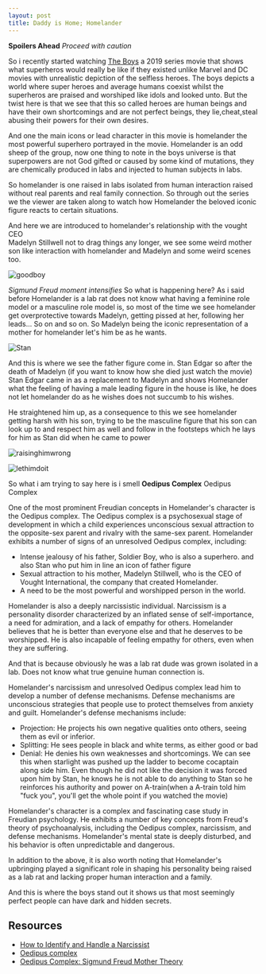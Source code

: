 ```yaml
---
layout: post 
title: Daddy is Home; Homelander
---
```


**Spoilers Ahead** *Proceed with caution*

So i recently started watching [The Boys](https://www.imdb.com/title/tt1190634/) a 2019 series movie that shows what superheros would really be like if they existed unlike Marvel and DC movies with unrealistic depiction of the selfless heroes. The boys depicts a world where super heroes and average humans coexist whilst the superheros  are praised and worshiped like idols and looked unto. But the twist here is that we see that this so called heroes are human beings and have their own shortcomings and are not perfect beings, they lie,cheat,steal abusing their powers for their own desires.  


And one the main icons or lead character in this movie is homelander the most powerful superhero portrayed in the movie. Homelander is an odd sheep of the group,  now one thing to note in the boys universe is that superpowers are not God gifted or caused by some kind of mutations, they are chemically produced in labs and injected to human subjects in labs.

So homelander is one raised in labs isolated from human interaction raised without real parents and real family connection. So through out the series we the viewer are taken along to watch how Homelander the beloved iconic figure reacts to certain situations.

And here we are introduced to homelander's relationship with the vought CEO  
Madelyn Stillwell not to drag things any longer, we see some weird mother son like interaction with homelander and Madelyn and some weird scenes too. 

![goodboy](https://i.imgur.com/azKVYb7.png)

*Sigmund Freud moment intensifies*
So what is happening here? As i said before Homelander is a lab rat does not know what having a feminine role model or a masculine role model is, so most of the time we see homelander get overprotective towards Madelyn, getting pissed at her, following her leads... So on and so on. So Madelyn being the iconic representation of a mother for homelander let's him be as he wants.  

![Stan](https://i.imgur.com/rRaxems.png)

And this is where we see the father figure come in. Stan Edgar so after the death of Madelyn (if you want to know how she died just watch the movie) Stan Edgar came in as a replacement to Madelyn and shows Homelander what the feeling of having a male leading figure in the house is like, he does not let homelander do as he wishes does not succumb to his wishes.

He straightened him up,  as a consequence to this we see homelander getting harsh with his son, trying to be the masculine figure that his son can look up to and respect him as well and follow in the footsteps which he lays for him as
Stan did when he came to power 

![raisinghimwrong](https://i.imgur.com/QsNEwHQ.png)

![lethimdoit](https://i.imgur.com/0m0SuRQ.png)


So what i am trying to say here is i smell **Oedipus Complex**
Oedipus Complex

One of the most prominent Freudian concepts in Homelander's character is the Oedipus complex. The Oedipus complex is a psychosexual stage of development in which a child experiences unconscious sexual attraction to the opposite-sex parent and rivalry with the same-sex parent. Homelander exhibits a number of signs of an unresolved Oedipus complex, including:

- Intense jealousy of his father, Soldier Boy, who is also a superhero. and also Stan who put him in line an icon of father figure 
- Sexual attraction to his mother, Madelyn Stillwell, who is the CEO of Vought International, the company that created Homelander.
- A need to be the most powerful and worshipped person in the world.

Homelander is also a deeply narcissistic individual. Narcissism is a personality disorder characterized by an inflated sense of self-importance, a need for admiration, and a lack of empathy for others. Homelander believes that he is better than everyone else and that he deserves to be worshipped. He is also incapable of feeling empathy for others, even when they are suffering.

And that is because obviously he was a lab rat dude was grown isolated in a lab. Does not know what true genuine human connection is.

Homelander's narcissism and unresolved Oedipus complex lead him to develop a number of defense mechanisms. Defense mechanisms are unconscious strategies that people use to protect themselves from anxiety and guilt. Homelander's defense mechanisms include:
- Projection: He projects his own negative qualities onto others, seeing   them as evil or inferior. 
- Splitting: He sees people in black and white terms, as either good or bad
- Denial: He denies his own weaknesses and shortcomings. We can see this when starlight was pushed up the ladder to become cocaptain along side him. Even though he did not like the decision it was forced upon him by Stan, he knows he is not able to do anything to Stan so he reinforces his authority and power on A-train(when a A-train told him "fuck you", you'll get the whole point if you watched the movie)

Homelander's character is a complex and fascinating case study in Freudian psychology. He exhibits a number of key concepts from Freud's theory of psychoanalysis, including the Oedipus complex, narcissism, and defense mechanisms. Homelander's mental state is deeply disturbed, and his behavior is often unpredictable and dangerous.

In addition to the above, it is also worth noting that Homelander's upbringing played a significant role in shaping his personality being raised as a lab rat and lacking proper human interaction and a family.

And this is where the boys stand out it shows us that most seemingly perfect people can have dark and hidden secrets.

## Resources 
- [How to Identify and Handle a Narcissist](https://ceoofyour.life/2018/06/how-to-identify-and-handle-a-narcissist/)
- [Oedipus complex](https://www.britannica.com/science/Oedipus-complex)
- [Oedipus Complex: Sigmund Freud Mother Theory](https://www.simplypsychology.org/oedipal-complex.html)



